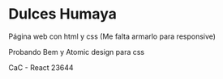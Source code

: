 # Dulces Humaya
Página web con html y css (Me falta armarlo para responsive)

Probando Bem y Atomic design para css

CaC - React 23644
